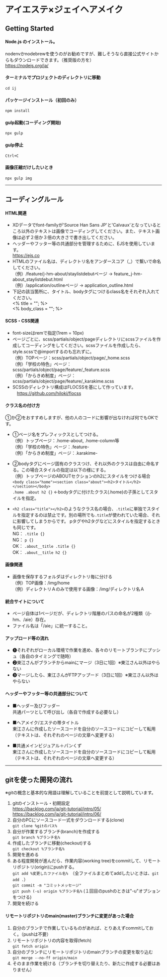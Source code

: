 # アイエステ×ジェイヘアメイク

## Getting Started
#### Node.js のインストール。
nodenvかnodebrewを使うのがお勧めですが、難しそうなら直接公式サイトからもダウンロードできます。（推奨版の方を）  
https://nodejs.org/ja/

#### ターミナルでプロジェクトのディレクトリに移動
    cd ij

#### パッケージインストール（初回のみ）
    npm install

#### gulp起動(コーディング開始)
    npx gulp
#### gulp停止
    Ctrl+C

#### 画像圧縮だけしたいとき
    npx gulp img

---


## コーディングルール
#### HTML関連
- XDデータでfont-familyが'Source Han Sans JP'と'Calvaux'となっているところ以外のテキストは画像でコーディングしてください。また、テキスト画像は必ず２倍か３倍の大きさで書き出してください。
- ヘッダーやフッター等の共通部分を管理するために、EJSを使用しています。  
 https://ejs.co
- HTMLのファイル名は、ディレクトリ名をアンダースコア（_）で繋いで命名してください。  
（例）/feature/j-hm-about/staylistdebutページ → feature_j-hm-about_staylistdebut.html  
（例）/application/outlineページ → application_outline.html  
- 下記の該当箇所に、タイトル、bodyタグにつけるclass名をそれぞれ入れてください。  
<% title = ""; %>  
<% body_class = ""; %>  

#### SCSS・CSS関連
- font-sizeはremで指定(1rem = 10px)
- ページごとに、scss/partials/object/pageディレクトリにscssファイルを作成してコーディングをしてください。scssファイルを作成したら、style.scssで@importするのも忘れずに。  
（例）TOPページ：scss/partials/object/page/_home.scss  
（例）「学校の特色」ページ：scss/partials/object/page/feature/_feature.scss  
（例）「からきめ制度」ページ：scss/partials/object/page/feature/_karakime.scss  
- SCSSのディレクトリ構成はFLOCSSを基にして作っています。  
　https://github.com/hiloki/flocss

#### クラス名の付け方
①か②をおすすめしますが、他の人のコードに影響が出なければ何でもOKです。
- ①ページ名をプレフィックスとしてつける。  
 （例）トップページ：.home-about, .home-column等  
 （例）「学校の特色」ページ：.feature-  
 （例）「からきめ制度」ページ：.karakime-  

- ②bodyタグにページ固有のクラスつけ、それ以外のクラスは自由に命名する。この場合スタイルの指定は以下の様にする。  
 （例）トップページのABOUTセクションのh2にスタイルをつける場合  
 `<body class="home"><section class="about"><h2>タイトル</h2></section></body>`  
 `.home .about h2 {}` ←bodyタグに付けたクラス(.home)の子孫としてスタイルを指定。  

- `<h2 class="title"></h2>`のようなクラス名の場合、`.title`に単独でスタイルを指定するのは禁止です。別の場所でも`.title`が使われていた場合、それに影響してしまうからです。  pタグやh2タグなどにスタイルを指定するときも同じです。  
 NG： `.title {}`  
 NG： `p {}`  
 OK： `.about__title .title {}`  
 OK： `.about__title h2 {}`  

#### 画像関連
- 画像を保存するフォルダはディレクトリ毎に分ける  
 （例）TOP画像：/img/home  
 （例）ディレクトリＡのみで使用する画像：/img/ディレクトリ名Ａ  
   
  
#### 統合サイトについて
- ページ自体は1ページだが、ディレクトリ階層のパスの命名が2種類（/j-hm、/aie）存在。  
- ファイル名は「/aie」に統一すること。


#### アップロード等の流れ
- ❶それぞれがローカル環境で作業を進め、各々のリモートブランチにプッシュ（各自のタイミングで随時）
- ❷東江さんがブランチからmainにマージ（3日に1回）※東江さん以外はやらない　
- ❸マージしたら、東江さんがFTPアップード（3日に1回）※東江さん以外はやらない　

#### ヘッダーやフッター等の共通部分について
- ■ヘッダー及びフッダー  
 共通パーツとして呼び出し（各自で作成する必要なし） 
 
 - ■ヘアメイク/エステの帯タイトル  
 東江さんに作成したソースコードを自分のソースコードにコピーして転用  
 （テキストは、それぞれのページの文章へ変更する）
 
 - ■共通メインビジュアル＋パンくず  
  東江さんに作成したソースコードを自分のソースコードにコピーして転用  
 （テキストは、それぞれのページの文章へ変更する）

---

## gitを使った開発の流れ
※gitの概念と基本的な用語は理解していることを前提として説明しています。
1. gitのインストール・初期設定  
    https://backlog.com/ja/git-tutorial/intro/05/  
    https://backlog.com/ja/git-tutorial/intro/06/  
1. 自分のPCにソースコード一式をダウンロードする(clone)  
    `git clone %gitのパス%`  
1. 自分が作業するブランチ(branch)を作成する  
    `git branch %ブランチ名%`  
1. 作成したブランチに移動(checkout)する  
    `git checkout %ブランチ名%`  
1. 開発を進める  
1. ある程度開発が進んだら、作業内容(working tree)をcommitして、リモートリポジトリ(origin)にpushする。  
    `git add %変更したファイル名%`　（全ファイルまとめてaddしたいときは、`git add .`）  
    `git commit -m "コミットメッセージ"`  
    `git push (-u) origin %ブランチ名%` (１回目のpushのときは"-u"オプションをつける)  
1. 開発を続ける  

#### リモートリポジトリのmain(master)ブランチに変更があった場合
1. 自分のブランチで作業しているものがあれば、とりあえずcommitしておく。（pushは不要）  
1. リモートリポジトリの内容を取得(fetch)  
    `git fetch origin`
1. 自分のブランチにリモートリポジトリのmainブランチの変更を取り込む  
    `git merge --no-ff origin/main`
1. そのまま作業を続ける（ブランチを切り替えたり、新たに作成する必要はありません）  

